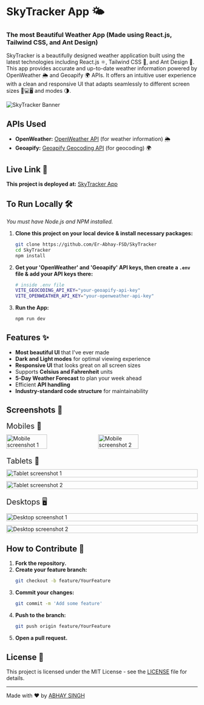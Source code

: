 # SkyTracker App 🌤️

### The most Beautiful Weather App (Made using React.js, Tailwind CSS, and Ant Design)

SkyTracker is a beautifully designed weather application built using the latest technologies including React.js ⚛️, Tailwind CSS 🎨, and Ant Design 🐜. This app provides accurate and up-to-date weather information powered by OpenWeather 🌦️ and Geoapify 🌍 APIs. It offers an intuitive user experience with a clean and responsive UI that adapts seamlessly to different screen sizes 📱💻🖥️ and modes 🌗.

![SkyTracker Banner](./src/assets/screenshots/pcblack.png)

## APIs Used
- **OpenWeather:** [OpenWeather API](https://openweathermap.org/api) (for weather information) 🌦️
- **Geoapify:** [Geoapify Geocoding API](https://www.geoapify.com/geocoding-api) (for geocoding) 🌍

## Live Link 🚀
**This project is deployed at:** [SkyTracker App](https://sky-tracker-seven.vercel.app/)

## To Run Locally 🛠️
*You must have Node.js and NPM installed.*

1. **Clone this project on your local device & install necessary packages:**
    ```sh
    git clone https://github.com/Er-Abhay-FSD/SkyTracker
    cd SkyTracker
    npm install
    ```

2. **Get your 'OpenWeather' and 'Geoapify' API keys, then create a `.env` file & add your API keys there:**
    ```sh
    # inside .env file
    VITE_GEOCODING_API_KEY="your-geoapify-api-key"
    VITE_OPENWEATHER_API_KEY="your-openweather-api-key"
    ```

3. **Run the App:**
    ```sh
    npm run dev
    ```

## Features ✨
- **Most beautiful UI** that I've ever made
- **Dark and Light modes** for optimal viewing experience
- **Responsive UI** that looks great on all screen sizes
- Supports **Celsius and Fahrenheit** units
- **5-Day Weather Forecast** to plan your week ahead
- Efficient **API handling**
- **Industry-standard code structure** for maintainability

## Screenshots 📸
<div style="display: flex; flex-direction: column; gap: 20px;">
    <div style="display: flex; flex-direction: column; gap: 10px;">
        <span style="font-size: 20px;">Mobiles 📱</span>
        <div style="display: flex; gap: 10px;">
            <img src="./src/assets/screenshots/phoneimg1.jpg" alt="Mobile screenshot 1" style="width: 46%; height: auto;"/>
            <img src="./src/assets/screenshots/phoneimg2.jpeg" alt="Mobile screenshot 2" style="width: 46%; height: auto;"/>
        </div>
    </div>
    <div style="display: flex; flex-direction: column; gap: 10px;">
        <span style="font-size: 20px;">Tablets 📱</span>
        <img src="./src/assets/screenshots/ss3.png" alt="Tablet screenshot 1" style="width: 100%; height: auto;"/>
        <img src="./src/assets/screenshots/ss4.png" alt="Tablet screenshot 2" style="width: 100%; height: auto;"/>
    </div>
    <div style="display: flex; flex-direction: column; gap: 10px;">
        <span style="font-size: 20px;">Desktops 🖥️</span>
        <img src="./src/assets/screenshots/pcblack.png" alt="Desktop screenshot 1" style="width: 100%; height: auto;"/>
        <img src="./src/assets/screenshots/pclight.png" alt="Desktop screenshot 2" style="width: 100%; height: auto;"/>
    </div>
</div>

## How to Contribute 🤝
1. **Fork the repository.**
2. **Create your feature branch:**
    ```sh
    git checkout -b feature/YourFeature
    ```
3. **Commit your changes:**
    ```sh
    git commit -m 'Add some feature'
    ```
4. **Push to the branch:**
    ```sh
    git push origin feature/YourFeature
    ```
5. **Open a pull request.**

## License 📄
This project is licensed under the MIT License - see the [LICENSE](LICENSE) file for details.

---

Made with ❤️ by [ABHAY SINGH](https://github.com/Er-Abhay-FSD)
